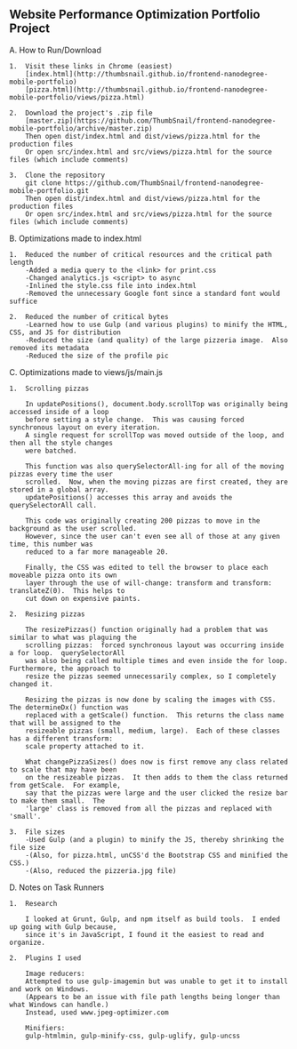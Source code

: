 ## Website Performance Optimization Portfolio Project

A.  How to Run/Download

	1.  Visit these links in Chrome (easiest)
		[index.html](http://thumbsnail.github.io/frontend-nanodegree-mobile-portfolio)
		[pizza.html](http://thumbsnail.github.io/frontend-nanodegree-mobile-portfolio/views/pizza.html)

	2.  Download the project's .zip file
		[master.zip](https://github.com/ThumbSnail/frontend-nanodegree-mobile-portfolio/archive/master.zip)
		Then open dist/index.html and dist/views/pizza.html for the production files
		Or open src/index.html and src/views/pizza.html for the source files (which include comments)

	3.  Clone the repository
		git clone https://github.com/ThumbSnail/frontend-nanodegree-mobile-portfolio.git
		Then open dist/index.html and dist/views/pizza.html for the production files
		Or open src/index.html and src/views/pizza.html for the source files (which include comments)

B.  Optimizations made to index.html

	1.  Reduced the number of critical resources and the critical path length
		-Added a media query to the <link> for print.css
		-Changed analytics.js <script> to async
		-Inlined the style.css file into index.html
		-Removed the unnecessary Google font since a standard font would suffice

	2.  Reduced the number of critical bytes
		-Learned how to use Gulp (and various plugins) to minify the HTML, CSS, and JS for distribution
		-Reduced the size (and quality) of the large pizzeria image.  Also removed its metadata
		-Reduced the size of the profile pic

C.  Optimizations made to views/js/main.js

	1.  Scrolling pizzas

		In updatePositions(), document.body.scrollTop was originally being accessed inside of a loop
		before setting a style change.  This was causing forced synchronous layout on every iteration.
		A single request for scrollTop was moved outside of the loop, and then all the style changes
		were batched.

		This function was also querySelectorAll-ing for all of the moving pizzas every time the user
		scrolled.  Now, when the moving pizzas are first created, they are stored in a global array.
		updatePositions() accesses this array and avoids the querySelectorAll call.

		This code was originally creating 200 pizzas to move in the background as the user scrolled.
		However, since the user can't even see all of those at any given time, this number was
		reduced to a far more manageable 20.

		Finally, the CSS was edited to tell the browser to place each moveable pizza onto its own
		layer through the use of will-change: transform and transform: translateZ(0).  This helps to
		cut down on expensive paints.

	2.  Resizing pizzas

		The resizePizzas() function originally had a problem that was similar to what was plaguing the
		scrolling pizzas:  forced synchronous layout was occurring inside a for loop.  querySelectorAll 
		was also being called multiple times and even inside the for loop.  Furthermore, the approach to
		resize the pizzas seemed unnecessarily complex, so I completely changed it.

		Resizing the pizzas is now done by scaling the images with CSS.  The determineDx() function was
		replaced with a getScale() function.  This returns the class name that will be assigned to the
		resizeable pizzas (small, medium, large).  Each of these classes has a different transform: 
		scale property attached to it.

		What changePizzaSizes() does now is first remove any class related to scale that may have been
		on the resizeable pizzas.  It then adds to them the class returned from getScale.  For example,
		say that the pizzas were large and the user clicked the resize bar to make them small.  The 
		'large' class is removed from all the pizzas and replaced with 'small'.

	3.  File sizes
		-Used Gulp (and a plugin) to minify the JS, thereby shrinking the file size
		-(Also, for pizza.html, unCSS'd the Bootstrap CSS and minified the CSS.)
		-(Also, reduced the pizzeria.jpg file)

D.  Notes on Task Runners

	1.  Research

		I looked at Grunt, Gulp, and npm itself as build tools.  I ended up going with Gulp because,
		since it's in JavaScript, I found it the easiest to read and organize.

	2.  Plugins I used

		Image reducers:
		Attempted to use gulp-imagemin but was unable to get it to install and work on Windows.
		(Appears to be an issue with file path lengths being longer than what Windows can handle.)
		Instead, used www.jpeg-optimizer.com

		Minifiers:
		gulp-htmlmin, gulp-minify-css, gulp-uglify, gulp-uncss